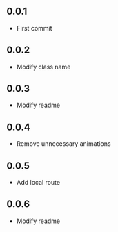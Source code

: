 ## 0.0.1

* First commit

## 0.0.2

* Modify class name

## 0.0.3

* Modify readme

## 0.0.4

* Remove unnecessary animations

## 0.0.5

* Add local route

## 0.0.6

* Modify readme